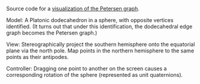 Source code for a [visualization of the Petersen graph][1].

[1]: http://www.amotlpaa.org/math/petersen-graph.html

Model: A Platonic dodecahedron in a sphere, with opposite vertices
identified.  (It turns out that under this identification, the
dodecahedral edge graph becomes the Petersen graph.)

View: Stereographically project the southern hemisphere onto the
equatorial plane via the north pole.  Map points in the northern
hemisphere to the same points as their antipodes.

Controller: Dragging one point to another on the screen causes a
corresponding rotation of the sphere (represented as unit quaternions).
